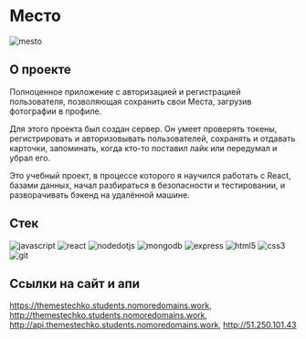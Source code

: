 # Место
![mesto](https://user-images.githubusercontent.com/88783602/169513134-16e93c7e-eb46-4244-ae15-86ae378b10aa.png)

О проекте
---
  Полноценное приложение с авторизацией и регистрацией пользователя, позволяющая сохранить свои Места, загрузив фотографии в профиле. 
  
  Для этого проекта был создан сервер. Он умеет проверять токены, регистрировать и авторизовывать пользователей, сохранять и отдавать карточки, запоминать, когда кто-то поставил лайк или передумал и убрал его.
  
  Это учебный проект, в процессе которого я научился работать с React, базами данных, начал разбираться в безопасности и тестировании, и разворачивать бэкенд на удалённой машине.
  
Стек
---
![javascript](https://user-images.githubusercontent.com/88783602/169494114-6ce33e63-d2f8-45fa-85d4-bca3b784a59e.png)
![react](https://user-images.githubusercontent.com/88783602/169494136-1ce51e69-c8ac-41a4-940d-7eee2c776d37.png)
![nodedotjs](https://user-images.githubusercontent.com/88783602/169494149-1f7cecae-4137-4608-8b67-5a86a92046be.png)
![mongodb](https://user-images.githubusercontent.com/88783602/169494153-1693da59-b4ee-433b-91f4-9d96364eb616.png)
![express](https://user-images.githubusercontent.com/88783602/169494168-66a3fae7-a1a8-4d80-876c-e2a1b304438d.png)
![html5](https://user-images.githubusercontent.com/88783602/169494195-e9b0e850-0710-4d66-871c-2c4bcee4a6d2.png)
![css3](https://user-images.githubusercontent.com/88783602/169494205-c35c8135-7d2d-46e1-b4fd-82cb386082c6.png)
![git](https://user-images.githubusercontent.com/88783602/169494218-afa3491c-ed75-4dbb-b114-f0c0a41b025b.png)
  
Ссылки на сайт и апи
---
https://themestechko.students.nomoredomains.work,
http://themestechko.students.nomoredomains.work,
http://api.themestechko.students.nomoredomains.work,
http://51.250.101.43

